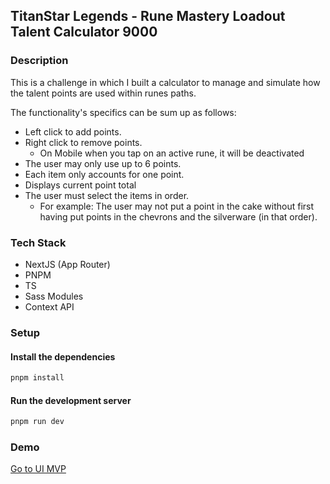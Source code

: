 ## TitanStar Legends - Rune Mastery Loadout Talent Calculator 9000

### Description

This is a challenge in which I built a calculator to manage and simulate how the talent points are used within runes paths.

The functionality's specifics can be sum up as follows:

- Left click to add points.
- Right click to remove points.
  - On Mobile when you tap on an active rune, it will be deactivated
- The user may only use up to 6 points.
- Each item only accounts for one point.
- Displays current point total
- The user must select the items in order.
  - For example: The user may not put a point in the cake without first having put points in the chevrons and the silverware (in that order).

### Tech Stack

- NextJS (App Router)
- PNPM
- TS
- Sass Modules
- Context API

### Setup

#### Install the dependencies

```sh
pnpm install
```

#### Run the development server

```sh
pnpm run dev
```

### Demo

[Go to UI MVP](https://titanstar-legends-rune-calculator.vercel.app/)
